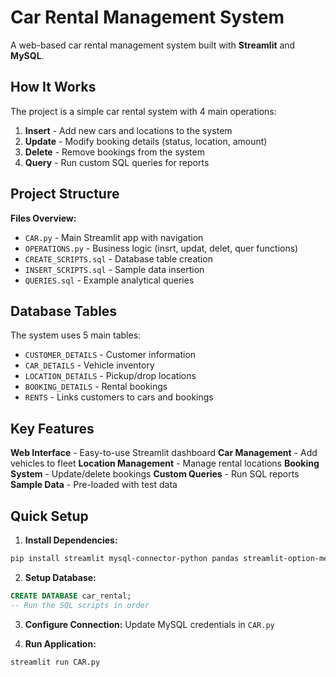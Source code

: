 # Car Rental Management System

A web-based car rental management system built with **Streamlit** and **MySQL**.

## How It Works

The project is a simple car rental system with 4 main operations:

1. **Insert** - Add new cars and locations to the system
2. **Update** - Modify booking details (status, location, amount)
3. **Delete** - Remove bookings from the system  
4. **Query** - Run custom SQL queries for reports

## Project Structure

**Files Overview:**
- `CAR.py` - Main Streamlit app with navigation
- `OPERATIONS.py` - Business logic (insrt, updat, delet, quer functions)
- `CREATE_SCRIPTS.sql` - Database table creation
- `INSERT_SCRIPTS.sql` - Sample data insertion
- `QUERIES.sql` - Example analytical queries

## Database Tables

The system uses 5 main tables:
- `CUSTOMER_DETAILS` - Customer information
- `CAR_DETAILS` - Vehicle inventory  
- `LOCATION_DETAILS` - Pickup/drop locations
- `BOOKING_DETAILS` - Rental bookings
- `RENTS` - Links customers to cars and bookings

## Key Features

 **Web Interface** - Easy-to-use Streamlit dashboard
**Car Management** - Add vehicles to fleet
**Location Management** - Manage rental locations
**Booking System** - Update/delete bookings
**Custom Queries** - Run SQL reports
**Sample Data** - Pre-loaded with test data

## Quick Setup

1. **Install Dependencies:**
```bash
pip install streamlit mysql-connector-python pandas streamlit-option-menu
```

2. **Setup Database:**
```sql
CREATE DATABASE car_rental;
-- Run the SQL scripts in order
```

3. **Configure Connection:**
Update MySQL credentials in `CAR.py`

4. **Run Application:**
```bash
streamlit run CAR.py
```

